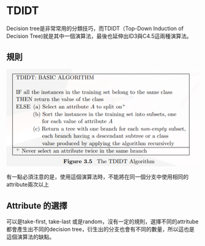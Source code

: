 # TDIDT
Decision tree是非常常用的分類技巧，而TDIDT（Top-Down Induction of Decision Tree)就是其中一個演算法，最後也延伸出ID3與C4.5這兩種演算法。

## 規則

![](./pic/R1wM0DgI.png) 

有一點必須注意的是，使用這個演算法時，不能將在同一個分支中使用相同的attribute兩次以上

## Attribute 的選擇

可以是take-first, take-last 或是random，沒有一定的規則，選擇不同的attritube都會產生出不同的decision tree，衍生出的分支也會有不同的數量，所以這也是這個演算法的缺點。





